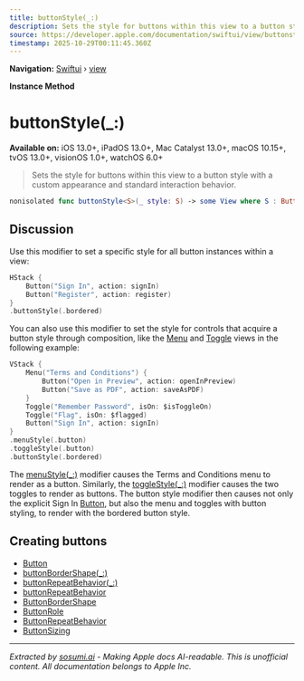 ```yaml
---
title: buttonStyle(_:)
description: Sets the style for buttons within this view to a button style with a custom appearance and standard interaction behavior.
source: https://developer.apple.com/documentation/swiftui/view/buttonstyle(_:)
timestamp: 2025-10-29T00:11:45.360Z
---
```


**Navigation:** [Swiftui](/documentation/swiftui) › [view](/documentation/swiftui/view)

**Instance Method**

# buttonStyle(_:)

**Available on:** iOS 13.0+, iPadOS 13.0+, Mac Catalyst 13.0+, macOS 10.15+, tvOS 13.0+, visionOS 1.0+, watchOS 6.0+

> Sets the style for buttons within this view to a button style with a custom appearance and standard interaction behavior.

```swift
nonisolated func buttonStyle<S>(_ style: S) -> some View where S : ButtonStyle
```

## Discussion

Use this modifier to set a specific style for all button instances within a view:

```swift
HStack {
    Button("Sign In", action: signIn)
    Button("Register", action: register)
}
.buttonStyle(.bordered)
```

You can also use this modifier to set the style for controls that acquire a button style through composition, like the [Menu](/documentation/swiftui/menu) and [Toggle](/documentation/swiftui/toggle) views in the following example:

```swift
VStack {
    Menu("Terms and Conditions") {
        Button("Open in Preview", action: openInPreview)
        Button("Save as PDF", action: saveAsPDF)
    }
    Toggle("Remember Password", isOn: $isToggleOn)
    Toggle("Flag", isOn: $flagged)
    Button("Sign In", action: signIn)
}
.menuStyle(.button)
.toggleStyle(.button)
.buttonStyle(.bordered)
```

The [menuStyle(_:)](/documentation/swiftui/view/menustyle(_:)) modifier causes the Terms and Conditions menu to render as a button. Similarly, the [toggleStyle(_:)](/documentation/swiftui/view/togglestyle(_:)) modifier causes the two toggles to render as buttons. The button style modifier then causes not only the explicit Sign In [Button](/documentation/swiftui/button), but also the menu and toggles with button styling, to render with the bordered button style.

## Creating buttons

- [Button](/documentation/swiftui/button)
- [buttonBorderShape(_:)](/documentation/swiftui/view/buttonbordershape(_:))
- [buttonRepeatBehavior(_:)](/documentation/swiftui/view/buttonrepeatbehavior(_:))
- [buttonRepeatBehavior](/documentation/swiftui/environmentvalues/buttonrepeatbehavior)
- [ButtonBorderShape](/documentation/swiftui/buttonbordershape)
- [ButtonRole](/documentation/swiftui/buttonrole)
- [ButtonRepeatBehavior](/documentation/swiftui/buttonrepeatbehavior)
- [ButtonSizing](/documentation/swiftui/buttonsizing)

---

*Extracted by [sosumi.ai](https://sosumi.ai) - Making Apple docs AI-readable.*
*This is unofficial content. All documentation belongs to Apple Inc.*
